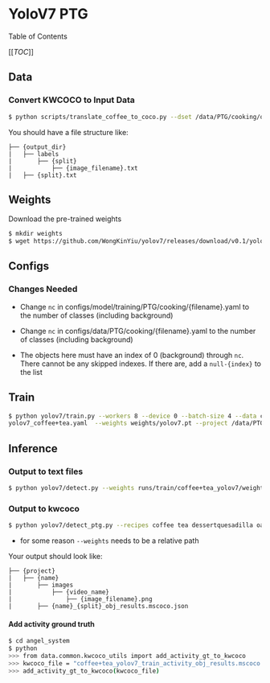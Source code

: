 # YoloV7 PTG

Table of Contents

[[_TOC_]]

## Data
### Convert KWCOCO to Input Data
```bash
$ python scripts/translate_coffee_to_coco.py --dset /data/PTG/cooking/object_anns/coffee+tea/berkeley/coffee_v2.3_and_tea_v2.2_obj_annotations_plus_bkgd.mscoco.json --output_dir datasets/coffee+tea/ --split train
```

You should have a file structure like:
```
├── {output_dir}
|   ├── labels
|       ├── {split}
|           ├── {image_filename}.txt
|   ├── {split}.txt
```

## Weights
Download the pre-trained weights
```bash
$ mkdir weights
$ wget https://github.com/WongKinYiu/yolov7/releases/download/v0.1/yolov7.pt weights
```

## Configs
### Changes Needed
- Change `nc` in configs/model/training/PTG/cooking/{filename}.yaml to the number of classes (including background)

- Change `nc` in configs/data/PTG/cooking/{filename}.yaml to the number of classes (including background)

- The objects here must have an index of 0 (background) through `nc`. There cannot be any skipped indexes. If there are, add a `null-{index}` to the list

## Train
```bash
$ python yolov7/train.py --workers 8 --device 0 --batch-size 4 --data configs/data/PTG/cooking/coffee+tea_task_objects.yaml --img 1280 1280 --cfg configs/model/training/PTG/cooking/
yolov7_coffee+tea.yaml  --weights weights/yolov7.pt --project /data/PTG/cooking/training/yolo_object_detector/train/  --name coffee+tea_yolov7 --hyp configs/data/hyp.scratch.custom.yaml
```

## Inference
### Output to text files
```bash
$ python yolov7/detect.py --weights runs/train/coffee+tea_yolov7/weights/best.pt --conf 0.2 --img-size 1280 --source /data/PTG/cooking/ros_bags/coffee/coffee_extracted/all_activities_20_extracted/images/ --project runs/detect/coffee+tea_yolov7 --save-txt 
```

### Output to kwcoco
```bash
$ python yolov7/detect_ptg.py --recipes coffee tea dessertquesadilla oatmeal pinwheel --split val --weights runs/train/coffee+tea_yolov7/weights/best.pt --project /data/PTG/cooking/training/yolo_object_detector/detect/ --name coffee+tea_yolov7 --device 0 --save-img
```
* for some reason `--weights` needs to be a relative path

Your output should look like:
```
├── {project}
|   ├── {name}
|       ├── images
|           ├── {video_name}
|               ├── {image_filename}.png
|       ├── {name}_{split}_obj_results.mscoco.json
```

#### Add activity ground truth
```bash
$ cd angel_system
$ python
>>> from data.common.kwcoco_utils import add_activity_gt_to_kwcoco 
>>> kwcoco_file = "coffee+tea_yolov7_train_activity_obj_results.mscoco.json"
>>> add_activity_gt_to_kwcoco(kwcoco_file)
```
